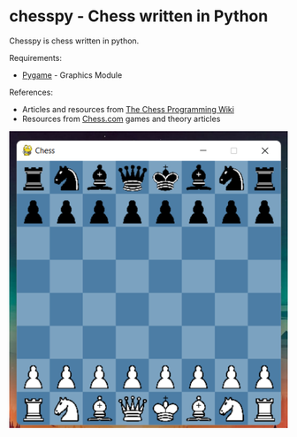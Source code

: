 # chesspy - Chess written in Python

Chesspy is chess written in python.

Requirements:
  * [Pygame](https://www.pygame.org/wiki/GettingStarted) - Graphics Module

References:
  * Articles and resources from [The Chess Programming Wiki](https://www.chessprogramming.org/Main_Page)
  * Resources from [Chess.com](https://www.chess.com/) games and theory articles

![](assets/imgs/chesspy_img1.png)
